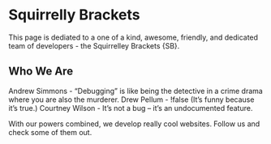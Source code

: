 # Squirrelly Brackets

This page is dediated to a one of a kind, awesome, friendly, and dedicated team of developers - the Squirrelley Brackets {SB}.

## Who We Are

Andrew Simmons - “Debugging” is like being the detective in a crime drama where you are also the murderer.
Drew Pellum - !false
(It’s funny because it’s true.)
Courtney Wilson - It’s not a bug – it’s an undocumented feature.

With our powers combined, we develop really cool websites. Follow us and check some of them out.
